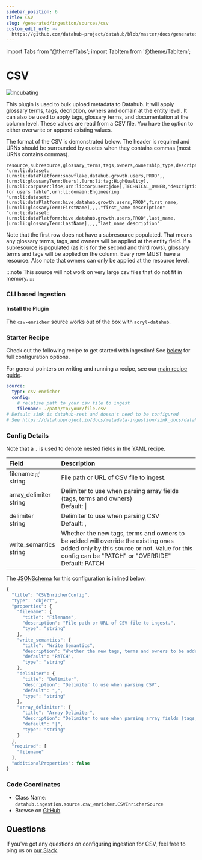 ```yaml
---
sidebar_position: 6
title: CSV
slug: /generated/ingestion/sources/csv
custom_edit_url: >-
  https://github.com/datahub-project/datahub/blob/master/docs/generated/ingestion/sources/csv.md
---
```


import Tabs from '@theme/Tabs';
import TabItem from '@theme/TabItem';

# CSV

![Incubating](https://img.shields.io/badge/support%20status-incubating-blue)

This plugin is used to bulk upload metadata to Datahub.
It will apply glossary terms, tags, decription, owners and domain at the entity level. It can also be used to apply tags,
glossary terms, and documentation at the column level. These values are read from a CSV file. You have the option to either overwrite
or append existing values.

The format of the CSV is demonstrated below. The header is required and URNs should be surrounded by quotes when they contains commas (most URNs contains commas).

```
resource,subresource,glossary_terms,tags,owners,ownership_type,description,domain
"urn:li:dataset:(urn:li:dataPlatform:snowflake,datahub.growth.users,PROD",,[urn:li:glossaryTerm:Users],[urn:li:tag:HighQuality],[urn:li:corpuser:lfoe;urn:li:corpuser:jdoe],TECHNICAL_OWNER,"description for users table",urn:li:domain:Engineering
"urn:li:dataset:(urn:li:dataPlatform:hive,datahub.growth.users,PROD",first_name,[urn:li:glossaryTerm:FirstName],,,,"first_name description"
"urn:li:dataset:(urn:li:dataPlatform:hive,datahub.growth.users,PROD",last_name,[urn:li:glossaryTerm:LastName],,,,"last_name description"
```

Note that the first row does not have a subresource populated. That means any glossary terms, tags, and owners will
be applied at the entity field. If a subresource is populated (as it is for the second and third rows), glossary
terms and tags will be applied on the column. Every row MUST have a resource. Also note that owners can only
be applied at the resource level.

:::note
This source will not work on very large csv files that do not fit in memory.
:::

### CLI based Ingestion

#### Install the Plugin

The `csv-enricher` source works out of the box with `acryl-datahub`.

### Starter Recipe

Check out the following recipe to get started with ingestion! See [below](#config-details) for full configuration options.

For general pointers on writing and running a recipe, see our [main recipe guide](../../../../metadata-ingestion/README.md#recipes).

```yaml
source:
  type: csv-enricher
  config:
    # relative path to your csv file to ingest
    filename: ./path/to/your/file.csv
# Default sink is datahub-rest and doesn't need to be configured
# See https://datahubproject.io/docs/metadata-ingestion/sink_docs/datahub for customization options
```

### Config Details

<Tabs>
                <TabItem value="options" label="Options" default>

Note that a `.` is used to denote nested fields in the YAML recipe.

<div className='config-table'>

| Field                                                                                                                                                                                              | Description                                                                                                                                                                                                                                                                              |
| :------------------------------------------------------------------------------------------------------------------------------------------------------------------------------------------------- | :--------------------------------------------------------------------------------------------------------------------------------------------------------------------------------------------------------------------------------------------------------------------------------------- |
| <div className="path-line"><span className="path-main">filename</span>&nbsp;<abbr title="Required">✅</abbr></div> <div className="type-name-line"><span className="type-name">string</span></div> | File path or URL of CSV file to ingest.                                                                                                                                                                                                                                                  |
| <div className="path-line"><span className="path-main">array_delimiter</span></div> <div className="type-name-line"><span className="type-name">string</span></div>                                | Delimiter to use when parsing array fields (tags, terms and owners) <div className="default-line default-line-with-docs">Default: <span className="default-value">&#124;</span></div>                                                                                                    |
| <div className="path-line"><span className="path-main">delimiter</span></div> <div className="type-name-line"><span className="type-name">string</span></div>                                      | Delimiter to use when parsing CSV <div className="default-line default-line-with-docs">Default: <span className="default-value">,</span></div>                                                                                                                                           |
| <div className="path-line"><span className="path-main">write_semantics</span></div> <div className="type-name-line"><span className="type-name">string</span></div>                                | Whether the new tags, terms and owners to be added will override the existing ones added only by this source or not. Value for this config can be "PATCH" or "OVERRIDE" <div className="default-line default-line-with-docs">Default: <span className="default-value">PATCH</span></div> |

</div>
</TabItem>
<TabItem value="schema" label="Schema">

The [JSONSchema](https://json-schema.org/) for this configuration is inlined below.

```javascript
{
  "title": "CSVEnricherConfig",
  "type": "object",
  "properties": {
    "filename": {
      "title": "Filename",
      "description": "File path or URL of CSV file to ingest.",
      "type": "string"
    },
    "write_semantics": {
      "title": "Write Semantics",
      "description": "Whether the new tags, terms and owners to be added will override the existing ones added only by this source or not. Value for this config can be \"PATCH\" or \"OVERRIDE\"",
      "default": "PATCH",
      "type": "string"
    },
    "delimiter": {
      "title": "Delimiter",
      "description": "Delimiter to use when parsing CSV",
      "default": ",",
      "type": "string"
    },
    "array_delimiter": {
      "title": "Array Delimiter",
      "description": "Delimiter to use when parsing array fields (tags, terms and owners)",
      "default": "|",
      "type": "string"
    }
  },
  "required": [
    "filename"
  ],
  "additionalProperties": false
}
```

</TabItem>
</Tabs>

### Code Coordinates

- Class Name: `datahub.ingestion.source.csv_enricher.CSVEnricherSource`
- Browse on [GitHub](https://github.com/datahub-project/datahub/blob/master/metadata-ingestion/src/datahub/ingestion/source/csv_enricher.py)

<h2>Questions</h2>

If you've got any questions on configuring ingestion for CSV, feel free to ping us on [our Slack](https://slack.datahubproject.io).
